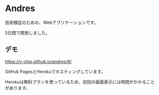 # Andres

技術検証のための、Webアプリケーションです。

5日間で開発しました。

## デモ

https://y-chip.github.io/andres/#/

GitHub PagesとHerokuでホスティングしています。

Herokuは無料プランを使っているため、初回の画面表示には時間がかかることがあります。

